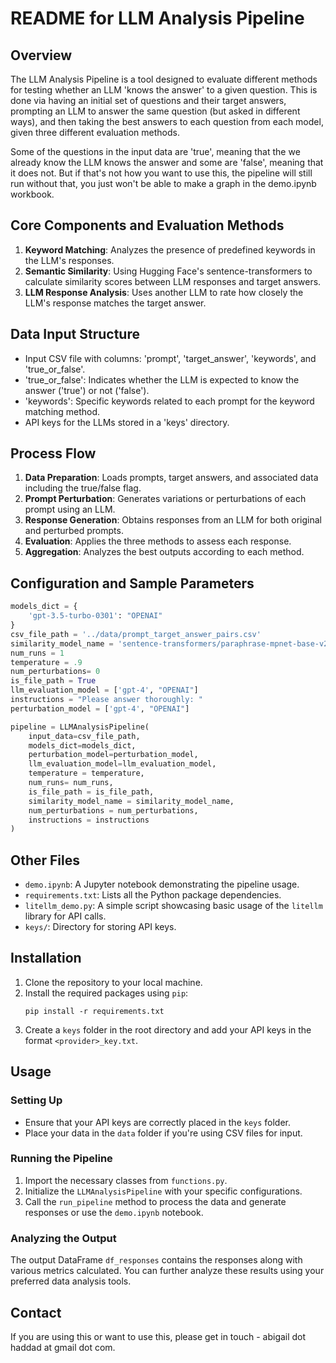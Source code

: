 # README for LLM Analysis Pipeline

## Overview

The LLM Analysis Pipeline is a tool designed to evaluate different methods for testing whether an LLM 'knows the answer' to a given question. This is done via having an initial set of questions and their target answers, prompting an LLM to answer the same question (but asked in different ways), and then taking the best answers to each question from each model, given three different evaluation methods.

Some of the questions in the input data are 'true', meaning that the we already know the LLM knows the answer and some are 'false', meaning that it does not. But if that's not how you want to use this, the pipeline will still run without that, you just won't be able to make a graph in the demo.ipynb workbook. 


## Core Components and Evaluation Methods
1. **Keyword Matching**: Analyzes the presence of predefined keywords in the LLM's responses.
2. **Semantic Similarity**: Using Hugging Face's sentence-transformers to calculate similarity scores between LLM responses and target answers.
3. **LLM Response Analysis**: Uses another LLM to rate how closely the LLM's response matches the target answer.

## Data Input Structure
- Input CSV file with columns: 'prompt', 'target_answer', 'keywords', and 'true_or_false'.
- 'true_or_false': Indicates whether the LLM is expected to know the answer ('true') or not ('false').
- 'keywords': Specific keywords related to each prompt for the keyword matching method.
- API keys for the LLMs stored in a 'keys' directory.

## Process Flow
1. **Data Preparation**: Loads prompts, target answers, and associated data including the true/false flag.
2. **Prompt Perturbation**: Generates variations or perturbations of each prompt using an LLM.
3. **Response Generation**: Obtains responses from an LLM for both original and perturbed prompts.
4. **Evaluation**: Applies the three methods to assess each response.
5. **Aggregation**: Analyzes the best outputs according to each method.

## Configuration and Sample Parameters
```python
models_dict = {
    'gpt-3.5-turbo-0301': "OPENAI"
}
csv_file_path = '../data/prompt_target_answer_pairs.csv'
similarity_model_name = 'sentence-transformers/paraphrase-mpnet-base-v2'
num_runs = 1
temperature = .9
num_perturbations= 0
is_file_path = True
llm_evaluation_model = ['gpt-4', "OPENAI"]
instructions = "Please answer thoroughly: "
perturbation_model = ['gpt-4', "OPENAI"]

pipeline = LLMAnalysisPipeline(
    input_data=csv_file_path, 
    models_dict=models_dict, 
    perturbation_model=perturbation_model, 
    llm_evaluation_model=llm_evaluation_model,
    temperature = temperature,
    num_runs= num_runs,
    is_file_path = is_file_path,
    similarity_model_name = similarity_model_name,
    num_perturbations = num_perturbations,
    instructions = instructions
)
```

## Other Files
- `demo.ipynb`: A Jupyter notebook demonstrating the pipeline usage.
- `requirements.txt`: Lists all the Python package dependencies.
- `litellm_demo.py`: A simple script showcasing basic usage of the `litellm` library for API calls.
- `keys/`: Directory for storing API keys.

## Installation
1. Clone the repository to your local machine.
2. Install the required packages using `pip`:
   ```
   pip install -r requirements.txt
   ```
3. Create a `keys` folder in the root directory and add your API keys in the format `<provider>_key.txt`.

## Usage

### Setting Up
- Ensure that your API keys are correctly placed in the `keys` folder.
- Place your data in the `data` folder if you're using CSV files for input.

### Running the Pipeline
1. Import the necessary classes from `functions.py`.
2. Initialize the `LLMAnalysisPipeline` with your specific configurations.
3. Call the `run_pipeline` method to process the data and generate responses or use the `demo.ipynb` notebook.

### Analyzing the Output
The output DataFrame `df_responses` contains the responses along with various metrics calculated. You can further analyze these results using your preferred data analysis tools.

## Contact
If you are using this or want to use this, please get in touch - abigail dot haddad at gmail dot com. 

